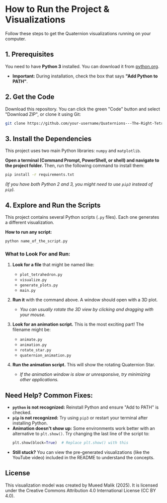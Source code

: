# How to Run the Project & Visualizations

Follow these steps to get the Quaternion visualizations running on your computer.

## 1. Prerequisites

You need to have **Python 3** installed. You can download it from [python.org](https://www.python.org/downloads/).

*   **Important:** During installation, check the box that says **"Add Python to PATH"**.

## 2. Get the Code

Download this repository. You can click the green "Code" button and select "Download ZIP", or clone it using Git:
```bash
git clone https://github.com/your-username/Quaternions---The-Right-Tetrahedron-Model.git
```

## 3. Install the Dependencies

This project uses two main Python libraries: `numpy` and `matplotlib`.

**Open a terminal (Command Prompt, PowerShell, or shell) and navigate to the project folder.** Then, run the following command to install them:

```bash
pip install -r requirements.txt
```

*(If you have both Python 2 and 3, you might need to use `pip3` instead of `pip`).*

## 4. Explore and Run the Scripts

This project contains several Python scripts (`.py` files). Each one generates a different visualization.

**How to run any script:**
```bash
python name_of_the_script.py
```

### What to Look For and Run:

1.  **Look for a file** that might be named like:
    *   `plot_tetrahedron.py`
    *   `visualize.py`
    *   `generate_plots.py`
    *   `main.py`

2.  **Run it** with the command above. A window should open with a 3D plot.
    *   *You can usually rotate the 3D view by clicking and dragging with your mouse.*

3.  **Look for an animation script.** This is the most exciting part! The filename might be:
    *   `animate.py`
    *   `animation.py`
    *   `rotate_star.py`
    *   `quaternion_animation.py`

4.  **Run the animation script.** This will show the rotating Quaternion Star.
    *   *If the animation window is slow or unresponsive, try minimizing other applications.*

## Need Help? Common Fixes:

*   **`python` is not recognized:** Reinstall Python and ensure "Add to PATH" is checked.
*   **`pip` is not recognized:** Try using `pip3` or restart your terminal after installing Python.
*   **Animation doesn't show up:** Some environments work better with an alternative to `plt.show()`. Try changing the last line of the script to:
    ```python
    plt.show(block=True)  # Replace plt.show() with this
    ```
*   **Still stuck?** You can view the pre-generated visualizations (like the YouTube video) included in the README to understand the concepts.

## License

This visualization model was created by Mueed Malik (2025). It is licensed under the Creative Commons Attribution 4.0 International License (CC BY 4.0).
